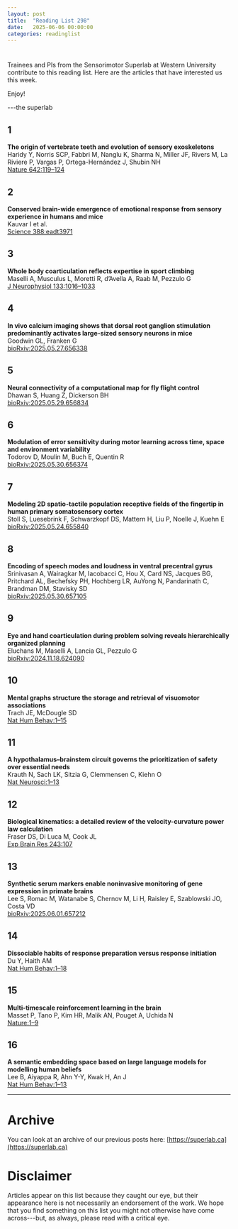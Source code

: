 ```yaml
---
layout: post
title:  "Reading List 298"
date:   2025-06-06 00:00:00
categories: readinglist
---
```


# 

Trainees and PIs from the Sensorimotor Superlab at Western University contribute to this reading list. Here are the articles that have interested us this week.  

Enjoy!  

---the superlab


## 1
**The origin of vertebrate teeth and evolution of sensory exoskeletons**  
Haridy Y, Norris SCP, Fabbri M, Nanglu K, Sharma N, Miller JF, Rivers M, La Riviere P, Vargas P, Ortega-Hernández J, Shubin NH  
[Nature 642:119–124](http://dx.doi.org/10.1038/s41586-025-08944-w)

## 2
**Conserved brain-wide emergence of emotional response from sensory experience in humans and mice**  
Kauvar I et al.  
[Science 388:eadt3971](http://dx.doi.org/10.1126/science.adt3971)

## 3
**Whole body coarticulation reflects expertise in sport climbing**  
Maselli A, Musculus L, Moretti R, d’Avella A, Raab M, Pezzulo G  
[J Neurophysiol 133:1016–1033](http://dx.doi.org/10.1152/jn.00341.2024)

## 4
**In vivo calcium imaging shows that dorsal root ganglion stimulation predominantly activates large-sized sensory neurons in mice**  
Goodwin GL, Franken G  
[bioRxiv:2025.05.27.656338](https://www.biorxiv.org/content/10.1101/2025.05.27.656338v1.abstract)

## 5
**Neural connectivity of a computational map for fly flight control**  
Dhawan S, Huang Z, Dickerson BH  
[bioRxiv:2025.05.29.656834](https://www.biorxiv.org/content/10.1101/2025.05.29.656834v2.abstract)

## 6
**Modulation of error sensitivity during motor learning across time, space and environment variability**  
Todorov D, Moulin M, Buch E, Quentin R  
[bioRxiv:2025.05.30.656374](https://www.biorxiv.org/content/10.1101/2025.05.30.656374v1.abstract)

## 7
**Modeling 2D spatio-tactile population receptive fields of the fingertip in human primary somatosensory cortex**  
Stoll S, Luesebrink F, Schwarzkopf DS, Mattern H, Liu P, Noelle J, Kuehn E  
[bioRxiv:2025.05.24.655840](https://www.biorxiv.org/content/10.1101/2025.05.24.655840v1.abstract)

## 8
**Encoding of speech modes and loudness in ventral precentral gyrus**  
Srinivasan A, Wairagkar M, Iacobacci C, Hou X, Card NS, Jacques BG, Pritchard AL, Bechefsky PH, Hochberg LR, AuYong N, Pandarinath C, Brandman DM, Stavisky SD  
[bioRxiv:2025.05.30.657105](https://www.biorxiv.org/content/10.1101/2025.05.30.657105v1.abstract)

## 9
**Eye and hand coarticulation during problem solving reveals hierarchically organized planning**  
Eluchans M, Maselli A, Lancia GL, Pezzulo G  
[bioRxiv:2024.11.18.624090](https://www.biorxiv.org/content/10.1101/2024.11.18.624090v5.abstract)

## 10
**Mental graphs structure the storage and retrieval of visuomotor associations**  
Trach JE, McDougle SD  
[Nat Hum Behav:1–15](http://dx.doi.org/10.1038/s41562-025-02217-2)

## 11
**A hypothalamus–brainstem circuit governs the prioritization of safety over essential needs**  
Krauth N, Sach LK, Sitzia G, Clemmensen C, Kiehn O  
[Nat Neurosci:1–13](http://dx.doi.org/10.1038/s41593-025-01975-6)

## 12
**Biological kinematics: a detailed review of the velocity-curvature power law calculation**  
Fraser DS, Di Luca M, Cook JL  
[Exp Brain Res 243:107](http://dx.doi.org/10.1007/s00221-025-07065-0)

## 13
**Synthetic serum markers enable noninvasive monitoring of gene expression in primate brains**  
Lee S, Romac M, Watanabe S, Chernov M, Li H, Raisley E, Szablowski JO, Costa VD  
[bioRxiv:2025.06.01.657212](https://www.biorxiv.org/content/10.1101/2025.06.01.657212v2.abstract)

## 14
**Dissociable habits of response preparation versus response initiation**  
Du Y, Haith AM  
[Nat Hum Behav:1–18](http://dx.doi.org/10.1038/s41562-025-02215-4)

## 15
**Multi-timescale reinforcement learning in the brain**  
Masset P, Tano P, Kim HR, Malik AN, Pouget A, Uchida N  
[Nature:1–9](http://dx.doi.org/10.1038/s41586-025-08929-9)

## 16
**A semantic embedding space based on large language models for modelling human beliefs**  
Lee B, Aiyappa R, Ahn Y-Y, Kwak H, An J  
[Nat Hum Behav:1–13](http://dx.doi.org/10.1038/s41562-025-02228-z)

---

# Archive
You can look at an archive of our previous posts here: [https://superlab.ca](https://superlab.ca)


# Disclaimer
Articles appear on this list because they caught our eye, but their appearance here is not necessarily an endorsement of the work. We hope that you find something on this list you might not otherwise have come across---but, as always, please read with a critical eye.
